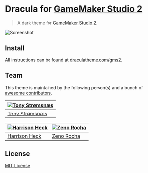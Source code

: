 # Dracula for [GameMaker Studio 2](https://www.yoyogames.com/gamemaker)

> A dark theme for [GameMaker Studio 2](https://www.yoyogames.com/gamemaker).

![Screenshot](https://cdn.discordapp.com/attachments/392980753228496896/560224631320084480/unknown.png)

## Install

All instructions can be found at [draculatheme.com/gms2](https://draculatheme.com/gms2).

## Team

This theme is maintained by the following person(s) and a bunch of [awesome contributors](https://github.com/tonystr/Dracula/graphs/contributors).

[![Tony Strømsnæs](https://avatars3.githubusercontent.com/u/30723101?v=3&s=70)](https://github.com/tonystr) |
--- |
[Tony Strømsnæs](https://github.com/tonystr) |

[![Harrison Heck](https://avatars0.githubusercontent.com/u/1037526?v=3&s=70)](https://github.com/nesl247) | [![Zeno Rocha](https://avatars2.githubusercontent.com/u/398893?v=3&s=70)](https://github.com/zenorocha)
--- | ---
[Harrison Heck](https://github.com/nesl247) | [Zeno Rocha](https://github.com/zenorocha)

## License

[MIT License](./LICENSE)
